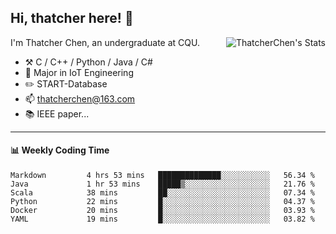 ## Hi, thatcher here! :wave:

<img align="right" src="https://github-readme-stats.vercel.app/api?username=thatcherchen&title_color=333&text_color=777" alt="ThatcherChen's Stats" >

I'm Thatcher Chen, an undergraduate at CQU.

- :hammer_and_pick:  C / C++ / Python / Java / C# 
- :seedling:  Major in IoT Engineering
- :pencil2: START-Database
- :mailbox: thatcherchen@163.com
- :books: IEEE paper...

---

#### :bar_chart: Weekly Coding Time

<!--START_SECTION:waka-->

```text
Markdown         4 hrs 53 mins   ██████████████░░░░░░░░░░░   56.34 %
Java             1 hr 53 mins    █████▒░░░░░░░░░░░░░░░░░░░   21.76 %
Scala            38 mins         ██░░░░░░░░░░░░░░░░░░░░░░░   07.34 %
Python           22 mins         █░░░░░░░░░░░░░░░░░░░░░░░░   04.37 %
Docker           20 mins         █░░░░░░░░░░░░░░░░░░░░░░░░   03.93 %
YAML             19 mins         █░░░░░░░░░░░░░░░░░░░░░░░░   03.82 %
```

<!--END_SECTION:waka-->
